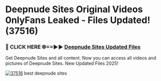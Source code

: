 # Deepnude Sites Original Videos 0nlyFans Leaked - Files Updated! (37516)

<h3>🔴 CLICK HERE 🌐==►► <a href="https://tinyurl.com/4mcuefdz" rel="nofollow">Deepnude Sites Updated Files</a></h3>

Get Deepnude Sites and all content. Now you can access all videos and pictures of Deepnude Sites. New Updated Files 2025!

[![37516](https://i.imgur.com/StAQSOY.gif)](https://tinyurl.com/4mcuefdz)
best deepnude sites